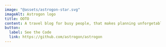 ```yaml
---
image: "@assets/astrogon-star.svg"
imageAlt: Astrogon logo
title: OOTO
content: A travel blog for busy people, that makes planning unforgetable adventure travel a breeze
button:
  label: See the Code
  link: https://github.com/astrogon/astrogon
---
```

